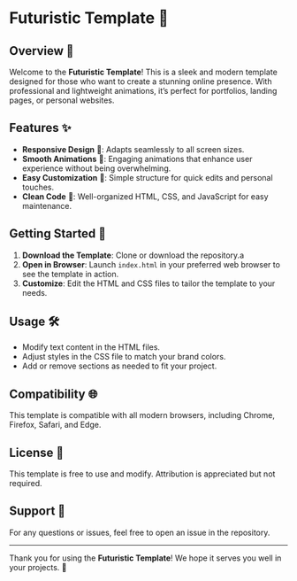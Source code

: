 # Futuristic Template 🚀

## Overview 🌟

Welcome to the **Futuristic Template**! This is a sleek and modern template designed for those who want to create a stunning online presence. With professional and lightweight animations, it’s perfect for portfolios, landing pages, or personal websites.

## Features ✨

- **Responsive Design** 📱: Adapts seamlessly to all screen sizes.
- **Smooth Animations** 🎉: Engaging animations that enhance user experience without being overwhelming.
- **Easy Customization** 🎨: Simple structure for quick edits and personal touches.
- **Clean Code** 🧹: Well-organized HTML, CSS, and JavaScript for easy maintenance.

## Getting Started 🚀

1. **Download the Template**: Clone or download the repository.a
2. **Open in Browser**: Launch `index.html` in your preferred web browser to see the template in action.
3. **Customize**: Edit the HTML and CSS files to tailor the template to your needs.

## Usage 🛠️

- Modify text content in the HTML files.
- Adjust styles in the CSS file to match your brand colors.
- Add or remove sections as needed to fit your project.

## Compatibility 🌐

This template is compatible with all modern browsers, including Chrome, Firefox, Safari, and Edge.

## License 📜

This template is free to use and modify. Attribution is appreciated but not required.

## Support 🤝

For any questions or issues, feel free to open an issue in the repository.

---

Thank you for using the **Futuristic Template**! We hope it serves you well in your projects. 🌌
